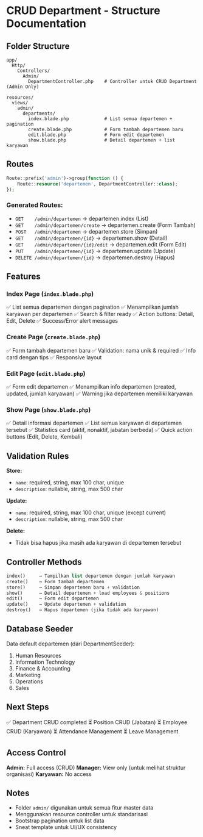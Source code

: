 # CRUD Department - Structure Documentation

## Folder Structure

```
app/
  Http/
    Controllers/
      Admin/
        DepartmentController.php    # Controller untuk CRUD Department (Admin Only)

resources/
  views/
    admin/
      departments/
        index.blade.php             # List semua departemen + pagination
        create.blade.php            # Form tambah departemen baru
        edit.blade.php              # Form edit departemen
        show.blade.php              # Detail departemen + list karyawan
```

## Routes

```php
Route::prefix('admin')->group(function () {
    Route::resource('departemen', DepartmentController::class);
});
```

### Generated Routes:

-   `GET    /admin/departemen` → departemen.index (List)
-   `GET    /admin/departemen/create` → departemen.create (Form Tambah)
-   `POST   /admin/departemen` → departemen.store (Simpan)
-   `GET    /admin/departemen/{id}` → departemen.show (Detail)
-   `GET    /admin/departemen/{id}/edit` → departemen.edit (Form Edit)
-   `PUT    /admin/departemen/{id}` → departemen.update (Update)
-   `DELETE /admin/departemen/{id}` → departemen.destroy (Hapus)

## Features

### Index Page (`index.blade.php`)

✅ List semua departemen dengan pagination
✅ Menampilkan jumlah karyawan per departemen
✅ Search & filter ready
✅ Action buttons: Detail, Edit, Delete
✅ Success/Error alert messages

### Create Page (`create.blade.php`)

✅ Form tambah departemen baru
✅ Validation: nama unik & required
✅ Info card dengan tips
✅ Responsive layout

### Edit Page (`edit.blade.php`)

✅ Form edit departemen
✅ Menampilkan info departemen (created, updated, jumlah karyawan)
✅ Warning jika departemen memiliki karyawan

### Show Page (`show.blade.php`)

✅ Detail informasi departemen
✅ List semua karyawan di departemen tersebut
✅ Statistics card (aktif, nonaktif, jabatan berbeda)
✅ Quick action buttons (Edit, Delete, Kembali)

## Validation Rules

**Store:**

-   `name`: required, string, max 100 char, unique
-   `description`: nullable, string, max 500 char

**Update:**

-   `name`: required, string, max 100 char, unique (except current)
-   `description`: nullable, string, max 500 char

**Delete:**

-   Tidak bisa hapus jika masih ada karyawan di departemen tersebut

## Controller Methods

```php
index()     → Tampilkan list departemen dengan jumlah karyawan
create()    → Form tambah departemen
store()     → Simpan departemen baru + validation
show()      → Detail departemen + load employees & positions
edit()      → Form edit departemen
update()    → Update departemen + validation
destroy()   → Hapus departemen (jika tidak ada karyawan)
```

## Database Seeder

Data default departemen (dari DepartmentSeeder):

1. Human Resources
2. Information Technology
3. Finance & Accounting
4. Marketing
5. Operations
6. Sales

## Next Steps

✅ Department CRUD completed
⏳ Position CRUD (Jabatan)
⏳ Employee CRUD (Karyawan)
⏳ Attendance Management
⏳ Leave Management

## Access Control

**Admin:** Full access (CRUD)
**Manager:** View only (untuk melihat struktur organisasi)
**Karyawan:** No access

## Notes

-   Folder `admin/` digunakan untuk semua fitur master data
-   Menggunakan resource controller untuk standarisasi
-   Bootstrap pagination untuk list data
-   Sneat template untuk UI/UX consistency
